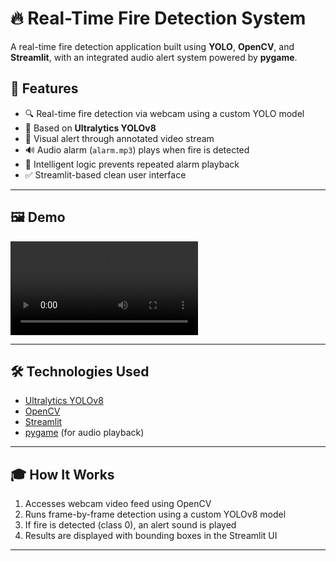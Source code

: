 # 🔥 Real-Time Fire Detection System

A real-time fire detection application built using **YOLO**, **OpenCV**, and **Streamlit**, with an integrated audio alert system powered by **pygame**.

## 🚀 Features

- 🔍 Real-time fire detection via webcam using a custom YOLO model
- 🧠 Based on **Ultralytics YOLOv8**
- 🧯 Visual alert through annotated video stream
- 🔊 Audio alarm (`alarm.mp3`) plays when fire is detected
- 🧠 Intelligent logic prevents repeated alarm playback
- ✅ Streamlit-based clean user interface

---

## 🖼️ Demo

![fire-detection-demo](demo.mp4)

---

## 🛠️ Technologies Used

- [Ultralytics YOLOv8](https://github.com/ultralytics/ultralytics)
- [OpenCV](https://opencv.org/)
- [Streamlit](https://streamlit.io/)
- [pygame](https://www.pygame.org/) (for audio playback)

---

## 🎓 How It Works

1. Accesses webcam video feed using OpenCV
2. Runs frame-by-frame detection using a custom YOLOv8 model
3. If fire is detected (class 0), an alert sound is played
4. Results are displayed with bounding boxes in the Streamlit UI

---


